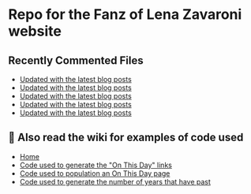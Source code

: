 # Repo for the Fanz of Lena Zavaroni website

## Recently Commented Files
<!-- BLOG-POST-LIST:START -->
- [Updated with the latest blog posts](https://github.com/FanzOfLenaZavaroni/fanzoflenazavaroni.github.io/commit/e55a4f96e15bf35daf17257126fe476ba18493cb)
- [Updated with the latest blog posts](https://github.com/FanzOfLenaZavaroni/fanzoflenazavaroni.github.io/commit/803b9214349672591bb493e868f15aa4ae6565cd)
- [Updated with the latest blog posts](https://github.com/FanzOfLenaZavaroni/fanzoflenazavaroni.github.io/commit/cd8daa85073801e45821944c8f329f7fe7e766de)
- [Updated with the latest blog posts](https://github.com/FanzOfLenaZavaroni/fanzoflenazavaroni.github.io/commit/8cf8299851d473ec22c8b6f22111a2677f0cd22e)
- [Updated with the latest blog posts](https://github.com/FanzOfLenaZavaroni/fanzoflenazavaroni.github.io/commit/5c036606e2f4beed25bc06724e75c3994fe4618d)
<!-- BLOG-POST-LIST:END -->

## :notebook: Also read the wiki for examples of code used
* [Home](https://github.com/FanzOfLenaZavaroni/fanzoflenazavaroni.github.io/wiki)
* [Code used to generate the "On This Day" links](https://github.com/FanzOfLenaZavaroni/fanzoflenazavaroni.github.io/wiki/On-This-Day-Code)
* [Code used to population an On This Day page](https://github.com/FanzOfLenaZavaroni/fanzoflenazavaroni.github.io/wiki/Code-used-to-population-an-On-This-Day-page)
* [Code used to generate the number of years that have past](https://github.com/FanzOfLenaZavaroni/fanzoflenazavaroni.github.io/wiki/Number-of-years-gone-by-code)
